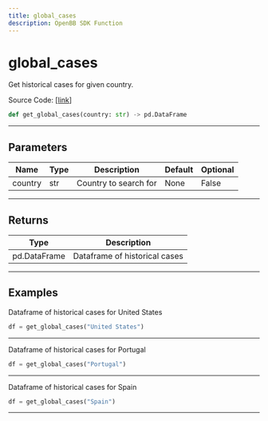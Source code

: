 ```yaml
---
title: global_cases
description: OpenBB SDK Function
---
```


# global_cases

Get historical cases for given country.

Source Code: [[link](https://github.com/OpenBB-finance/OpenBBTerminal/tree/main/openbb_terminal/alternative/covid/covid_model.py#L26)]

```python
def get_global_cases(country: str) -> pd.DataFrame
```
---
## Parameters

| Name | Type | Description | Default | Optional |
| ---- | ---- | ----------- | ------- | -------- |
| country | str | Country to search for | None | False |

---
## Returns

| Type | Description |
| ---- | ----------- |
| pd.DataFrame | Dataframe of historical cases |

---
## Examples

Dataframe of historical cases for United States


```python
df = get_global_cases("United States")
```

---
Dataframe of historical cases for Portugal


```python
df = get_global_cases("Portugal")
```

---
Dataframe of historical cases for Spain
```python
df = get_global_cases("Spain")
```

---
